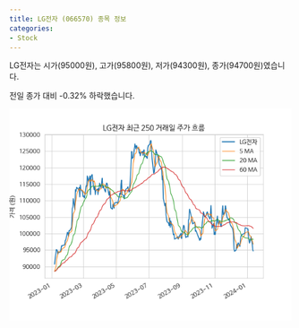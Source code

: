 ```yaml
---
title: LG전자 (066570) 종목 정보
categories:
- Stock
---
```


LG전자는 시가(95000원), 고가(95800원), 저가(94300원), 종가(94700원)였습니다.

전일 종가 대비 -0.32% 하락했습니다.

<!-- more -->

![066570](/assets/images/stock/066570.png)